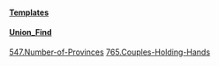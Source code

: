 #### [Templates](https://github.com/xl69/LeetCode/tree/main/Templates)

#### [Union_Find](https://github.com/xl69/LeetCode/tree/main/Union_Find)

[547.Number-of-Provinces](https://github.com/xl69/LeetCode/tree/main/Union_Find/547.Number-of-Provinces)
[765.Couples-Holding-Hands](https://github.com/xl69/LeetCode/tree/main/Union_Find/765.Couples-Holding-Hands)

